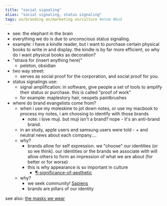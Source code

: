 ```yaml
---
title: "social signaling"
alias: "social signaling, status signaling"
tags: on/branding on/marketing on/culture #atom #bud 
---
```


- see:  the elephant in the brain 
- everything we do is due to unconscious status signaling. 
- example: i have a kindle reader, but i want to purchase certain physical books to write in and display. the kindle is by far more efficient, so why do i want physical books as decoration?
- "strava for (insert anything here)"
	- peleton, obsidian
- two way street:
	- serves as social proof for the corporation, and social proof for you. 
- status signalings use:
	- signal amplification: in software, give people a set of tools to amplify their status or purchase. this is called "proof of work"
	- for example: maplestory hair, neopets paintbrushes
- where do brand evangelists come from?
	- when i use my moleskine to jot down notes, or use my macbook to process my notes, i am choosing to identify with those brands
		- note: i love muji. but muji isn't a brand? nope - it's an anti-brand brand. 
	- in an study, apple users and samsung users were told - + and neutral news about each company....
	- why?
		- brands allow for self expression. we "choose" our identities (or so we think). our identities or the brands we associate with will allow others to form an impression of what we are about (for better or for worse)
		- this is why appearance is so important in culture
			- [¶-significance-of-aesthetic](¶-significance-of-aesthetic.md)
	- why?
		- we seek community! [Sapiens](books/Sapiens.md)
		- brands are pillars of our identity

see also: [the masks we wear](¶-the-masks-we-wear.md)

